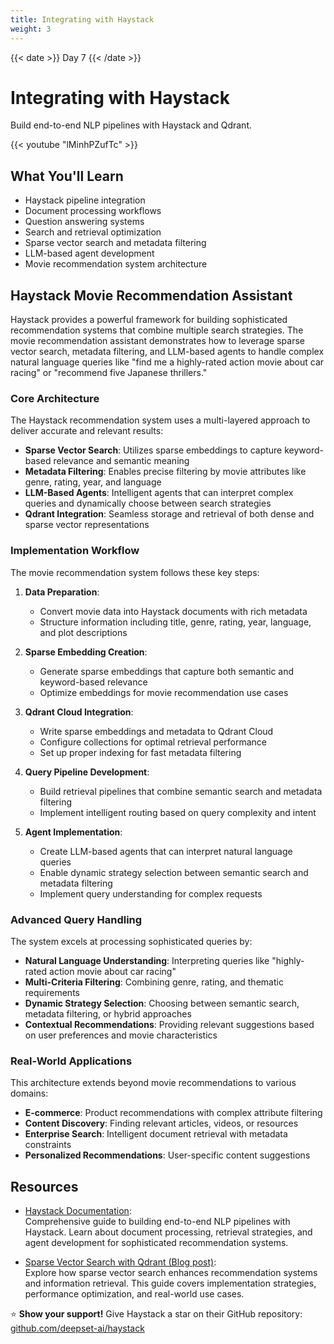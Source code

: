 ```yaml
---
title: Integrating with Haystack
weight: 3
---
```


{{< date >}} Day 7 {{< /date >}}

# Integrating with Haystack

Build end-to-end NLP pipelines with Haystack and Qdrant.

{{< youtube "lMinhPZufTc" >}}

## What You'll Learn

- Haystack pipeline integration
- Document processing workflows
- Question answering systems
- Search and retrieval optimization
- Sparse vector search and metadata filtering
- LLM-based agent development
- Movie recommendation system architecture

## Haystack Movie Recommendation Assistant

Haystack provides a powerful framework for building sophisticated recommendation systems that combine multiple search strategies. The movie recommendation assistant demonstrates how to leverage sparse vector search, metadata filtering, and LLM-based agents to handle complex natural language queries like "find me a highly-rated action movie about car racing" or "recommend five Japanese thrillers."

### Core Architecture

The Haystack recommendation system uses a multi-layered approach to deliver accurate and relevant results:

- **Sparse Vector Search**: Utilizes sparse embeddings to capture keyword-based relevance and semantic meaning
- **Metadata Filtering**: Enables precise filtering by movie attributes like genre, rating, year, and language
- **LLM-Based Agents**: Intelligent agents that can interpret complex queries and dynamically choose between search strategies
- **Qdrant Integration**: Seamless storage and retrieval of both dense and sparse vector representations

### Implementation Workflow

The movie recommendation system follows these key steps:

1. **Data Preparation**: 
   - Convert movie data into Haystack documents with rich metadata
   - Structure information including title, genre, rating, year, language, and plot descriptions

2. **Sparse Embedding Creation**:
   - Generate sparse embeddings that capture both semantic and keyword-based relevance
   - Optimize embeddings for movie recommendation use cases

3. **Qdrant Cloud Integration**:
   - Write sparse embeddings and metadata to Qdrant Cloud
   - Configure collections for optimal retrieval performance
   - Set up proper indexing for fast metadata filtering

4. **Query Pipeline Development**:
   - Build retrieval pipelines that combine semantic search and metadata filtering
   - Implement intelligent routing based on query complexity and intent

5. **Agent Implementation**:
   - Create LLM-based agents that can interpret natural language queries
   - Enable dynamic strategy selection between semantic search and metadata filtering
   - Implement query understanding for complex requests

### Advanced Query Handling

The system excels at processing sophisticated queries by:

- **Natural Language Understanding**: Interpreting queries like "highly-rated action movie about car racing"
- **Multi-Criteria Filtering**: Combining genre, rating, and thematic requirements
- **Dynamic Strategy Selection**: Choosing between semantic search, metadata filtering, or hybrid approaches
- **Contextual Recommendations**: Providing relevant suggestions based on user preferences and movie characteristics

### Real-World Applications

This architecture extends beyond movie recommendations to various domains:

- **E-commerce**: Product recommendations with complex attribute filtering
- **Content Discovery**: Finding relevant articles, videos, or resources
- **Enterprise Search**: Intelligent document retrieval with metadata constraints
- **Personalized Recommendations**: User-specific content suggestions

## Resources

- [Haystack Documentation](https://docs.haystack.deepset.ai/):  
  Comprehensive guide to building end-to-end NLP pipelines with Haystack. Learn about document processing, retrieval strategies, and agent development for sophisticated recommendation systems.

- [Sparse Vector Search with Qdrant (Blog post)](https://qdrant.tech/blog/sparse-vectors/):  
  Explore how sparse vector search enhances recommendation systems and information retrieval. This guide covers implementation strategies, performance optimization, and real-world use cases.

⭐ **Show your support!** Give Haystack a star on their GitHub repository: [github.com/deepset-ai/haystack](https://github.com/deepset-ai/haystack)

